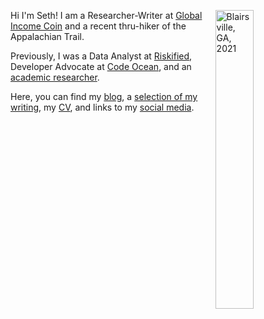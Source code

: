 Hi I'm Seth! <img align="right" src="/./_index_files/homepage-photos/YHITW-face.JPG" alt="Blairsville, GA, 2021" width="35%" height="35%"/> I am a Researcher-Writer at [Global Income Coin](https://www.globalincomecoin.com/) and a recent thru-hiker of the Appalachian Trail.

Previously, I was a Data Analyst at [Riskified](https://www.riskified.com/), Developer Advocate at [Code Ocean](https://codeocean.com/), and an [academic researcher](https://scholar.google.com/citations?user=66CRLeoAAAAJ&hl=en).

Here, you can find my [blog](/blog), a [selection of my writing](/projects), my [CV](/files/cv.pdf), and links to my [social media](/other-selves).
